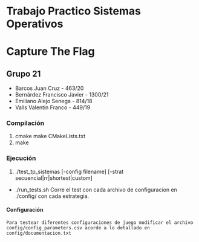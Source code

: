 # Trabajo Practico Sistemas Operativos
# Capture The Flag
## Grupo 21

- Barcos Juan Cruz - 463/20
- Bernárdez Francisco Javier - 1300/21
- Emiliano Alejo Senega - 814/18
- Valls Valentin Franco - 449/19

### Compilación
1. cmake make CMakeLists.txt
2. make

### Ejecución
1. ./test_tp_sistemas [-config filename] [-strat secuencial|rr|shortest|custom]
- ./run_tests.sh Corre el test con cada archivo de configuracion en ./config/ con cada estrategia.

#### Configuración
    Para testear diferentes configuraciones de juego modificar el archivo config/config_parameters.csv acorde a lo detallado en config/documentacion.txt
    
